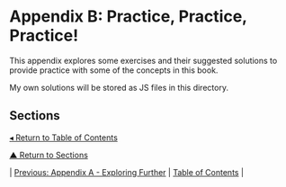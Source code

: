 # Appendix B: Practice, Practice, Practice!
This appendix explores some exercises and their suggested solutions to provide practice with some of the concepts in this book.

My own solutions will be stored as JS files in this directory.

## Sections

[◂ Return to Table of Contents](../README.md)

[▲ Return to Sections](#sections)

| [Previous: Appendix A - Exploring Further](../appendixA/README.md) | [Table of Contents](../README.md#table-of-contents) |
